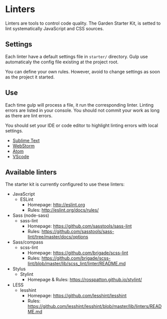 
Linters
===============================================================================

Linters are tools to control code quality. The Garden Starter Kit,
is setted to lint systematically JavaScript and CSS sources.


Settings
-------------------------------------------------------------------------------
Each linter have a default settings file in `starter/` directory.
Gulp use automaticaly the config file existing at the project root.

You can define your own rules. However, avoid to change settings as soon as the
project it started.


Use
-------------------------------------------------------------------------------
Each time gulp will process a file, it run the corresponding linter.
Linting errors are listed in your console.
You should not commit your work as long as there are lint errors.

You should set your IDE or code editor to highlight linting errors with
local settings.

* [Sublime Text](https://packagecontrol.io/packages/SublimeLinter)
* [WebStorm](https://www.jetbrains.com/webstorm/help/code-quality-tools.html)
* [Atom](https://github.com/AtomLinter)
* [VScode](https://marketplace.visualstudio.com/search?target=VSCode&category=Linters)


Available linters
-------------------------------------------------------------------------------
The starter kit is currently configured to use these linters:

* JavaScript
  * ESLint
    * Homepage: http://eslint.org
    * Rules: http://eslint.org/docs/rules/
* Sass (node-sass)
  * sass-lint
    * Homepage: https://github.com/sasstools/sass-lint
    * Rules: https://github.com/sasstools/sass-lint/tree/master/docs/options
* Sass/compass
  * scss-lint
    * Homepage: https://github.com/brigade/scss-lint
    * Rules: https://github.com/brigade/scss-lint/blob/master/lib/scss_lint/linter/README.md
* Stylus
  * Stylint
    * Homepage & Rules: https://rosspatton.github.io/stylint/
* LESS
  * lesshint
    * Homepage: https://github.com/lesshint/lesshint
    * Rules: https://github.com/lesshint/lesshint/blob/master/lib/linters/README.md

